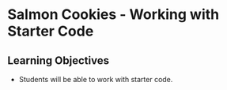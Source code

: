 # Salmon Cookies - Working with Starter Code

## Learning Objectives
- Students will be able to work with starter code.